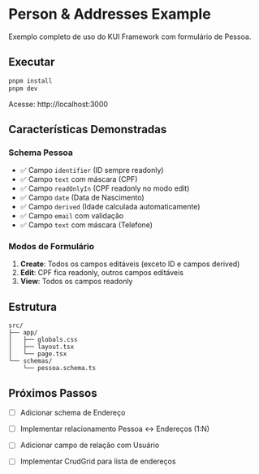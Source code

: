 # Person & Addresses Example

Exemplo completo de uso do KUI Framework com formulário de Pessoa.

## Executar

```bash
pnpm install
pnpm dev
```

Acesse: http://localhost:3000

## Características Demonstradas

### Schema Pessoa

- ✅ Campo `identifier` (ID sempre readonly)
- ✅ Campo `text` com máscara (CPF)
- ✅ Campo `readOnlyIn` (CPF readonly no modo edit)
- ✅ Campo `date` (Data de Nascimento)
- ✅ Campo `derived` (Idade calculada automaticamente)
- ✅ Campo `email` com validação
- ✅ Campo `text` com máscara (Telefone)

### Modos de Formulário

1. **Create**: Todos os campos editáveis (exceto ID e campos derived)
2. **Edit**: CPF fica readonly, outros campos editáveis
3. **View**: Todos os campos readonly

## Estrutura

```
src/
├── app/
│   ├── globals.css
│   ├── layout.tsx
│   └── page.tsx
└── schemas/
    └── pessoa.schema.ts
```

## Próximos Passos

- [ ] Adicionar schema de Endereço
- [ ] Implementar relacionamento Pessoa ↔ Endereços (1:N)
- [ ] Adicionar campo de relação com Usuário
- [ ] Implementar CrudGrid para lista de endereços

